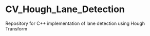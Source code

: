 # CV_Hough_Lane_Detection
Repository for C++ implementation of lane detection using Hough Transform
